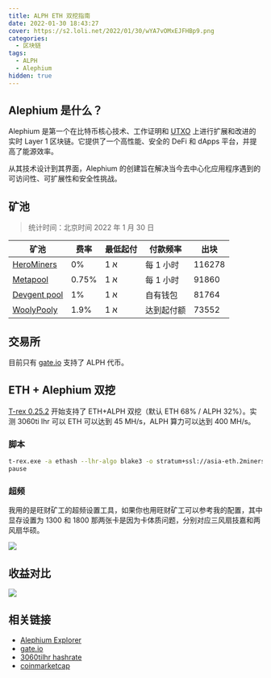 ```yaml
---
title: ALPH ETH 双挖指南
date: 2022-01-30 18:43:27
cover: https://s2.loli.net/2022/01/30/wYA7vOMxEJFHBp9.png
categories:
  - 区块链
tags:
  - ALPH
  - Alephium
hidden: true
---
```


## Alephium 是什么？

Alephium 是第一个在比特币核心技术、工作证明和 [UTXO](https://en.wikipedia.org/wiki/Unspent_transaction_output) 上进行扩展和改进的实时 Layer 1 区块链。它提供了一个高性能、安全的 DeFi 和 dApps 平台，并提高了能源效率。

从其技术设计到其界面，Alephium 的创建旨在解决当今去中心化应用程序遇到的可访问性、可扩展性和安全性挑战。

## 矿池

> 统计时间：北京时间 2022 年 1 月 30 日

| 矿池                                              | 费率   | 最低起付 | 付款频率   | 出块  |
| ------------------------------------------------- | ------ | -------- | ---------- | ----- |
| [HeroMiners](https://alephium.herominers.com/)    | 0%     | 1 א      | 每 1 小时  | 116278  |
| [Metapool](https://metapool.tech/)                | 0.75% | 1 א      | 每 1 小时  | 91860 |
| [Devgent pool](https://pool.devgent.net/mining)   | 1%     | 1 א      | 自有钱包   | 81764 |
| [WoolyPooly](https://woolypooly.com/zh/coin/alph) | 1.9%   | 1 א      | 达到起付额 | 73552 |

## 交易所

目前只有 [gate.io](https://www.gate.io/cn/myaccount/deposit/ALPH) 支持了 ALPH 代币。

## ETH + Alephium 双挖

[T-rex 0.25.2](https://github.com/trexminer/T-Rex/releases/tag/0.25.2) 开始支持了 ETH+ALPH 双挖（默认 ETH 68% / ALPH 32%）。实测 3060ti lhr 可以 ETH 可以达到 45 MH/s，ALPH 算力可以达到 400 MH/s。

### 脚本

```bash
t-rex.exe -a ethash --lhr-algo blake3 -o stratum+ssl://asia-eth.2miners.com:12020 -u nano_131cbg1qzxc6hye1iqd1duocmoxdjwthr1bmksnbfqcf8cq5hu8tf7krwp69 -p x -w luozhu001 --url2 stratum+tcp://hk.alephium.herominers.com:1199 --user2 19MiefHwqpTq5sgKkpQpA88XNubMiTeN4iQnmvhi4JNxA --pass2 x --proxy 127.0.0.1:1090
pause
```

### 超频

我用的是旺财矿工的超频设置工具，如果你也用旺财矿工可以参考我的配置，其中显存设置为 1300 和 1800 那两张卡是因为卡体质问题，分别对应三风扇技嘉和两风扇华硕。

![](https://cdn.jsdelivr.net/gh/youngjuning/images/202202081359496.png)

## 收益对比

![](https://s2.loli.net/2022/02/08/rxcSawMsAQBbmpk.png)

## 相关链接

- [Alephium Explorer](https://explorer.alephium.org/)
- [gate.io](https://www.gate.io/cn/myaccount/deposit/ALPH)
- [3060tilhr hashrate](https://www.hashrate.no/3060tilhr)
- [coinmarketcap](https://coinmarketcap.com/zh/currencies/alephium/)
